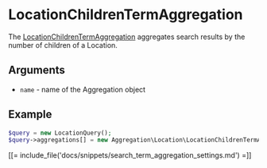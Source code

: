 # LocationChildrenTermAggregation

The [LocationChildrenTermAggregation](https://github.com/ibexa/core/blob/main/src/contracts/Repository/Values/Content/Query/Aggregation/Location/LocationChildrenTermAggregation.php) aggregates search results by the number of children of a Location.

## Arguments

- `name` - name of the Aggregation object

## Example

``` php
$query = new LocationQuery();
$query->aggregations[] = new Aggregation\Location\LocationChildrenTermAggregation('location_children');
```

[[= include_file('docs/snippets/search_term_aggregation_settings.md') =]]
